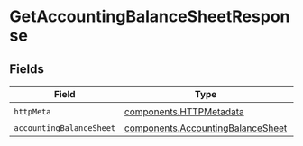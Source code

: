 # GetAccountingBalanceSheetResponse


## Fields

| Field                                                                                  | Type                                                                                   | Required                                                                               | Description                                                                            |
| -------------------------------------------------------------------------------------- | -------------------------------------------------------------------------------------- | -------------------------------------------------------------------------------------- | -------------------------------------------------------------------------------------- |
| `httpMeta`                                                                             | [components.HTTPMetadata](../../models/components/httpmetadata.md)                     | :heavy_check_mark:                                                                     | N/A                                                                                    |
| `accountingBalanceSheet`                                                               | [components.AccountingBalanceSheet](../../models/components/accountingbalancesheet.md) | :heavy_minus_sign:                                                                     | Success                                                                                |